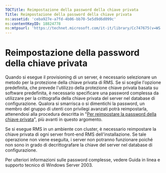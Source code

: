 ```yaml
---
TOCTitle: Reimpostazione della password della chiave privata
Title: Reimpostazione della password della chiave privata
ms:assetid: 'ceba927e-a7fd-4b06-bb70-5e5d9d6d099c'
ms:contentKeyID: 18824778
ms:mtpsurl: 'https://technet.microsoft.com/it-it/library/Cc747675(v=WS.10)'
---
```


Reimpostazione della password della chiave privata
==================================================

Quando si esegue il provisioning di un server, è necessario selezionare un metodo per la protezione della chiave privata di RMS. Se si sceglie l'opzione predefinita, che prevede l'utilizzo della protezione chiave privata basata su software predefinita, è necessario specificare una password complessa da utilizzare per la crittografia della chiave privata del server nel database di configurazione. Qualora si smarrisca o si dimentichi la password, un membro del gruppo di utenti con privilegi avanzati potrà reimpostarla, attenendosi alla procedura descritta in "[Per reimpostare la password della chiave privata](https://technet.microsoft.com/f71df255-fe19-4e07-810e-87309a5e8e88)", più avanti in questo argomento.

Se si esegue RMS in un ambiente con cluster, è necessario reimpostare la chiave privata di ogni server front-end RMS dell'installazione. Se tale operazione non viene eseguita, i server non potranno funzionare poiché non sono in grado di decrittografare la chiave del server nel database di configurazione.

Per ulteriori informazioni sulle password complesse, vedere Guida in linea e supporto tecnico di Windows Server 2003.
